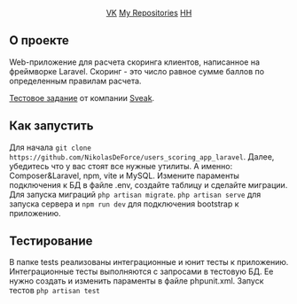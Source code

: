 <p align="center">
<a href="https://vk.com/kolyaliam">VK</a>
<a href="https://github.com/NikolasDeForce">My Repositories</a>
<a href="https://barnaul.hh.ru/resume/16e7dbf2ff0ebd16820039ed1f313543694732">HH</a>

## О проекте

Web-приложение для расчета скоринга клиентов, написанное на фреймворке Laravel. Скоринг - это число равное сумме баллов по определенным правилам расчета.

[Тестовое задание](https://disk.yandex.ru/i/UR7s3hIlXexN0g) от компании [Sveak](https://sveak.com/).

## Как запустить

Для начала `git clone https://github.com/NikolasDeForce/users_scoring_app_laravel`. Далее, убедитесь что у вас стоят все нужные утилиты. А именно: Composer&Laravel, npm, vite и MySQL.
Измените параменты подключения к БД в файле .env, создайте таблицу и сделайте миграции. Для запуска миграций `php artisan migrate`.
`php artisan serve` для запуска сервера и `npm run dev` для подключения bootstrap к приложению.

## Тестирование

В папке tests реализованы интеграционные и юнит тесты к приложению. Интеграционные тесты выполняются с запросами в тестовую БД. Ее нужно создать и изменить параменты в файле phpunit.xml. Запуск тестов `php artisan test`
